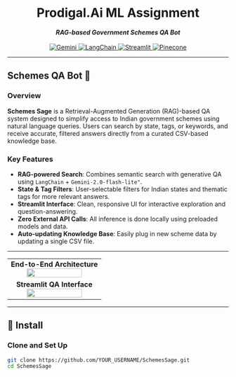 
<div align="center">
    <h1>
    Prodigal.Ai ML Assignment
    </h1>
    <b><em>RAG-based Government Schemes QA Bot</em></b>
    <br><br>
   
<a href="https://deepmind.google/technologies/gemini/">
    <img src="https://img.shields.io/badge/Gemini-1.5+-black" alt="Gemini">
</a>
<a href="https://pypi.org/project/langchain/">
    <img src="https://img.shields.io/badge/LangChain-0.1+-blueviolet" alt="LangChain">
</a>
<a href="https://pypi.org/project/streamlit/">
    <img src="https://img.shields.io/badge/Streamlit-1.35.0-red" alt="Streamlit">
</a>
<a href="https://www.pinecone.io/">
  <img src="https://img.shields.io/badge/Pinecone-VectorDB-blue" alt="Pinecone">
</a>
</p>
</div>

---

## Schemes QA Bot 🧠

### Overview

**Schemes Sage** is a Retrieval-Augmented Generation (RAG)-based QA system designed to simplify access to Indian government schemes using natural language queries. Users can search by state, tags, or keywords, and receive accurate, filtered answers directly from a curated CSV-based knowledge base.

### Key Features

- **RAG-powered Search**: Combines semantic search with generative QA using `LangChain` + `Gemini-2.0-flash-lite"`.
- **State & Tag Filters**: User-selectable filters for Indian states and thematic tags for more relevant answers.
- **Streamlit Interface**: Clean, responsive UI for interactive exploration and question-answering.
- **Zero External API Calls**: All inference is done locally using preloaded models and data.
- **Auto-updating Knowledge Base**: Easily plug in new scheme data by updating a single CSV file.

---

<table align="center">
  <tr>
    <td align="center"><b>End-to-End Architecture</b><br><img src="figures/rag_pipeline.png" width="80%" /></td>
  </tr>
  <tr>
    <td align="center"><b>Streamlit QA Interface</b><br><img src="figures/streamlit_ui.png" width="80%" /></td>
  </tr>
</table>

---

## 🔧 Install

### Clone and Set Up

```bash
git clone https://github.com/YOUR_USERNAME/SchemesSage.git
cd SchemesSage


